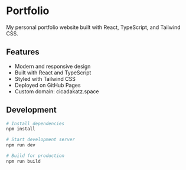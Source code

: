 # Portfolio

My personal portfolio website built with React, TypeScript, and Tailwind CSS.

## Features

- Modern and responsive design
- Built with React and TypeScript
- Styled with Tailwind CSS
- Deployed on GitHub Pages
- Custom domain: cicadakatz.space

## Development

```bash
# Install dependencies
npm install

# Start development server
npm run dev

# Build for production
npm run build
``` 